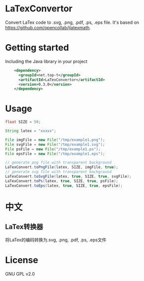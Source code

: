 # LaTexConvertor
Convert LaTex code to .svg, .png, .pdf, .ps, .eps file. It's based on https://github.com/opencollab/jlatexmath.

# Getting started
Including the Java library in your project
```xml
    <dependency>
      <groupId>net.top-t</groupId>
      <artifactId>LaTexConvertor</artifactId>
      <version>0.3.0</version>
    </dependency>
```
# Usage
```java
float SIZE = 50;

String latex = "xxxxx";

File imgFile = new File("/tmp/example1.png");
File svgFile = new File("/tmp/example1.svg");
File psFile = new File("/tmp/example1.ps");
File epsFile = new File("/tmp/example1.eps");

// generate png file with transparent background
LaTexConvert.toPngFile(latex, SIZE, imgFile, true);
// generate svg file with transparent background
LaTexConvert.toSvgFile(latex, true, SIZE, true, svgFile);
LaTexConvert.toPs(latex, true, SIZE, true, psFile);
LaTexConvert.toEps(latex, true, SIZE, true, epsFile);


```

# 中文
## LaTex转换器
将LaTex的编码转换为.svg, .png, .pdf, .ps, .eps文件

# License
GNU GPL v2.0
